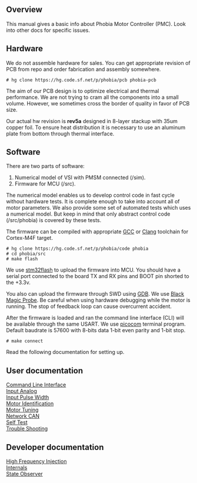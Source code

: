 ## Overview

This manual gives a basic info about Phobia Motor Controller (PMC). Look into
other docs for specific issues.

## Hardware

We do not assemble hardware for sales. You can get appropriate revision of PCB
from repo and order fabrication and assembly somewhere.

	# hg clone https://hg.code.sf.net/p/phobia/pcb phobia-pcb

The aim of our PCB design is to optimize electrical and thermal performance.
We are not trying to cram all the components into a small volume. However, we
sometimes cross the border of quality in favor of PCB size.

Our actual hw revision is **rev5a** designed in 8-layer stackup with 35um
copper foil. To ensure heat distribution it is necessary to use an aluminum
plate from bottom through thermal interface.

## Software

There are two parts of software:

1. Numerical model of VSI with PMSM connected (/sim).
2. Firmware for MCU (/src).

The numerical model enables us to develop control code in fast cycle without
hardware tests. It is complete enough to take into account all of motor
parameters. We also provide some set of automated tests which uses a numerical
model. But keep in mind that only abstract control code (/src/phobia) is
covered by these tests.

The firmware can be compiled with appropriate [GCC](https://gcc.gnu.org/)
or [Clang](https://clang.llvm.org/) toolchain for Cortex-M4F target.

	# hg clone https://hg.code.sf.net/p/phobia/code phobia
	# cd phobia/src
	# make flash

We use [stm32flash](https://sourceforge.net/projects/stm32flash/) to upload the
firmware into MCU. You should have a serial port connected to the board TX and
RX pins and BOOT pin shorted to the +3.3v.

You also can upload the firmware through SWD using
[GDB](https://www.gnu.org/software/gdb/). We use
[Black Magic Probe](https://1bitsquared.com/products/black-magic-probe). Be
careful when using hardware debugging while the motor is running. The stop of
feedback loop can cause overcurrent accident.

After the firmware is loaded and ran the command line interface (CLI) will be
available through the same USART. We use
[picocom](https://github.com/npat-efault/picocom) terminal program. Default
baudrate is 57600 with 8-bits data 1-bit even parity and 1-bit stop.

	# make connect

Read the following documentation for setting up.

## User documentation

[Command Line Interface](CLI.md)  
[Input Analog](InputAnalog.md)  
[Input Pulse Width](InputPulseWidth.md)  
[Motor Identification](MotorIdentification.md)  
[Motor Tuning](MotorTuning.md)  
[Network CAN](NetworkCAN.md)  
[Self Test](SelfTest.md)  
[Trouble Shooting](TroubleShooting.md)  

## Developer documentation

[High Frequency Injection](HFI.md)  
[Internals](Internals.md)  
[State Observer](StateObserver.md)  

